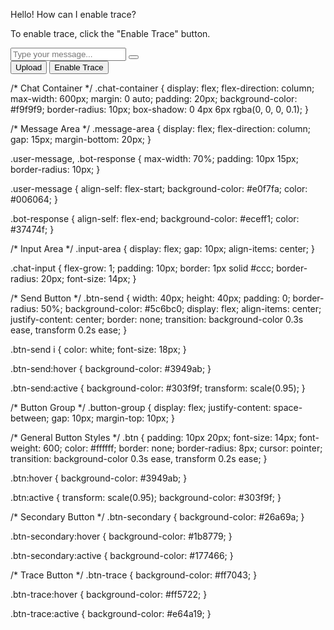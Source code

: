<div class="chat-container">
  <div class="message-area">
    <!-- User Message -->
    <div class="user-message">
      <p>Hello! How can I enable trace?</p>
    </div>
    <!-- Bot Response -->
    <div class="bot-response">
      <p>To enable trace, click the "Enable Trace" button.</p>
    </div>
  </div>
  
  <div class="input-area">
    <input type="text" placeholder="Type your message..." class="chat-input">
    <button class="btn btn-send">
      <i class="fa fa-paper-plane"></i>
    </button>
  </div>
  
  <div class="button-group">
    <button class="btn btn-secondary">Upload</button>
    <button class="btn btn-trace">Enable Trace</button>
  </div>
</div>





/* Chat Container */
.chat-container {
  display: flex;
  flex-direction: column;
  max-width: 600px;
  margin: 0 auto;
  padding: 20px;
  background-color: #f9f9f9;
  border-radius: 10px;
  box-shadow: 0 4px 6px rgba(0, 0, 0, 0.1);
}

/* Message Area */
.message-area {
  display: flex;
  flex-direction: column;
  gap: 15px;
  margin-bottom: 20px;
}

.user-message, .bot-response {
  max-width: 70%;
  padding: 10px 15px;
  border-radius: 10px;
}

.user-message {
  align-self: flex-start;
  background-color: #e0f7fa;
  color: #006064;
}

.bot-response {
  align-self: flex-end;
  background-color: #eceff1;
  color: #37474f;
}

/* Input Area */
.input-area {
  display: flex;
  gap: 10px;
  align-items: center;
}

.chat-input {
  flex-grow: 1;
  padding: 10px;
  border: 1px solid #ccc;
  border-radius: 20px;
  font-size: 14px;
}

/* Send Button */
.btn-send {
  width: 40px;
  height: 40px;
  padding: 0;
  border-radius: 50%;
  background-color: #5c6bc0;
  display: flex;
  align-items: center;
  justify-content: center;
  border: none;
  transition: background-color 0.3s ease, transform 0.2s ease;
}

.btn-send i {
  color: white;
  font-size: 18px;
}

.btn-send:hover {
  background-color: #3949ab;
}

.btn-send:active {
  background-color: #303f9f;
  transform: scale(0.95);
}

/* Button Group */
.button-group {
  display: flex;
  justify-content: space-between;
  gap: 10px;
  margin-top: 10px;
}

/* General Button Styles */
.btn {
  padding: 10px 20px;
  font-size: 14px;
  font-weight: 600;
  color: #ffffff;
  border: none;
  border-radius: 8px;
  cursor: pointer;
  transition: background-color 0.3s ease, transform 0.2s ease;
}

.btn:hover {
  background-color: #3949ab;
}

.btn:active {
  transform: scale(0.95);
  background-color: #303f9f;
}

/* Secondary Button */
.btn-secondary {
  background-color: #26a69a;
}

.btn-secondary:hover {
  background-color: #1b8779;
}

.btn-secondary:active {
  background-color: #177466;
}

/* Trace Button */
.btn-trace {
  background-color: #ff7043;
}

.btn-trace:hover {
  background-color: #ff5722;
}

.btn-trace:active {
  background-color: #e64a19;
}
